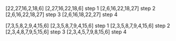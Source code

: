 [22,27,16,2,18,6]
[2,27,16,22,18,6] step 1
[2,6,16,22,18,27] step 2
[2,6,16,22,18,27] step 3
[2,6,16,18,22,27] step 4
<!-- Big-O: O(n²) -->
<!-- 18 Time complexity: Average case -->


[7,3,5,8,2,9,4,15,6]
[2,3,5,8,7,9,4,15,6] step 1
[2,3,5,8,7,9,4,15,6] step 2
[2,3,4,8,7,9,5,15,6] step 3
[2,3,4,5,7,9,8,15,6] step 4


